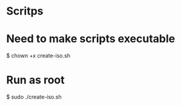 # Scritps

# Need to make scripts executable
$ chown +x create-iso.sh

# Run as root
$ sudo ./create-iso.sh
